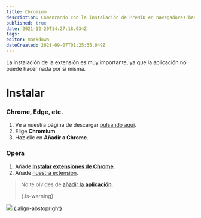 ```yaml
---
title: Chromium
description: Comenzando con la instalación de PreMiD en navegadores basados en Chromium
published: true
date: 2021-12-20T14:27:18.034Z
tags:
editor: markdown
dateCreated: 2021-09-07T01:25:35.049Z
---
```


La instalación de la extensión es muy importante, ya que la aplicación no puede hacer nada por sí misma.

# Instalar
### Chrome, Edge, etc.
1. Ve a nuestra página de descargar [pulsando aquí](https://premid.app/downloads).
2. Elige **Chromium**.
3. Haz clic en **Añadir a Chrome**.

### Opera
1. Añade **[Instalar extensiones de Chrome](https://addons.opera.com/en/extensions/details/install-chrome-extensions/)**.
2. Añade [nuestra extensión](https://premid.app/downloads).

> No te olvides de [añadir la **aplicación**](/install).
>
> {.is-warning}

![](https://img.icons8.com/color/2x/chrome.png) {.align-abstopright}
